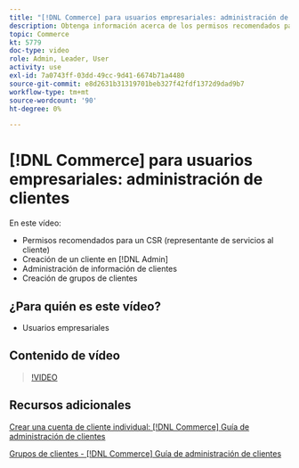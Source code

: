 ```yaml
---
title: "[!DNL Commerce] para usuarios empresariales: administración de clientes"
description: Obtenga información acerca de los permisos recomendados para el servicio de atención al cliente al crear un cliente en [!DNL Admin], administrar la información de los clientes y crear grupos de clientes.
topic: Commerce
kt: 5779
doc-type: video
role: Admin, Leader, User
activity: use
exl-id: 7a0743ff-03dd-49cc-9d41-6674b71a4480
source-git-commit: e8d2631b31319701beb327f42fdf1372d9dad9b7
workflow-type: tm+mt
source-wordcount: '90'
ht-degree: 0%

---
```


# [!DNL Commerce] para usuarios empresariales: administración de clientes

En este vídeo:

- Permisos recomendados para un CSR (representante de servicios al cliente)
- Creación de un cliente en [!DNL Admin]
- Administración de información de clientes
- Creación de grupos de clientes

## ¿Para quién es este vídeo?

- Usuarios empresariales

## Contenido de vídeo

>[!VIDEO](https://video.tv.adobe.com/v/36189?quality=12&learn=on)

## Recursos adicionales

[Crear una cuenta de cliente individual: [!DNL Commerce] Guía de administración de clientes](https://experienceleague.adobe.com/docs/commerce-admin/customers/customer-accounts/account-create.html)

[Grupos de clientes - [!DNL Commerce] Guía de administración de clientes](https://experienceleague.adobe.com/docs/commerce-admin/customers/customers-menu/customer-groups.html)
